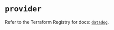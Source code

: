 # `provider`

Refer to the Terraform Registry for docs: [`datadog`](https://registry.terraform.io/providers/datadog/datadog/3.36.1/docs).

